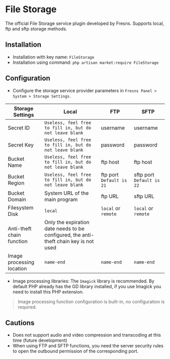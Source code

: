 # File Storage

The official File Storage service plugin developed by Fresns. Supports local, ftp and sftp storage methods.

## Installation

- Installation with key name: `FileStorage`
- Installation using command: `php artisan market:require FileStorage`

## Configuration

- Configure the storage service provider parameters in `Fresns Panel > System > Storage Settings`.

| Storage Settings | Local | FTP | SFTP |
| --- | --- | --- | --- |
| Secret ID | `Useless, feel free to fill in, but do not leave blank` | username | username |
| Secret Key | `Useless, feel free to fill in, but do not leave blank` | password | password |
| Bucket Name | `Useless, feel free to fill in, but do not leave blank` | ftp host | ftp host |
| Bucket Region | `Useless, feel free to fill in, but do not leave blank` | ftp port `Default is 21` | sftp port `Default is 22` |
| Bucket Domain | System URL of the main program | ftp URL | sftp URL |
| Filesystem Disk | `local` | `local` or `remote` | `local` or `remote` |
| Anti-theft chain function | Only the expiration date needs to be configured, the anti-theft chain key is not used |
| Image processing location | `name-end` | `name-end` | `name-end` |

- Image processing libraries: The `Imagick` library is recommended. By default PHP already has the GD library installed, if you use Imagick you need to install this PHP extension.

> Image processing function configuration is built-in, no configuration is required.

## Cautions

- Does not support audio and video compression and transcoding at this time (future development)
- When using FTP and SFTP functions, you need the server security rules to open the outbound permission of the corresponding port.
